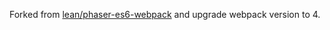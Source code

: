 Forked from [lean/phaser-es6-webpack](https://github.com/lean/phaser-es6-webpack) and upgrade webpack version to 4.